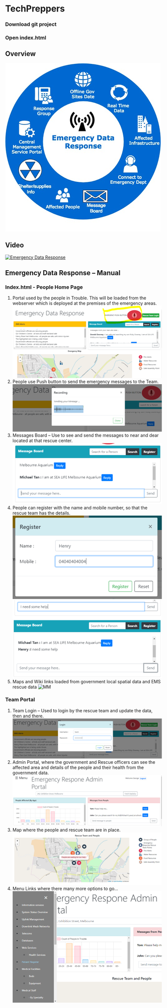 # TechPreppers
### Download git project 
### Open index.html

## Overview
![Alt text](https://github.com/ynmanware/TechPreppers/blob/master/EDR%20Functions.jpg?raw=true "Title")

## Video
[![Emergency Data Response](https://img.youtube.com/vi/IVmFXvC-oJY/0.jpg)](https://www.youtube.com/watch?v=IVmFXvC-oJY)

## Emergency Data Response – Manual
### Index.html - People Home Page
1. Portal used by the people in Trouble. This will be loaded from the webserver which is deployed at the premises of the emergency areas.
![MM](screenshots/Screen1.png)
2. People use Push button to send the emergency messages to the Team.
![MM](screenshots/Recording.png)
3. Messages Board – Use to see and send the messages to near and dear located at that rescue center.
![MM](screenshots/MessageBoard.png)
4. People can register with the name and mobile number, so that the rescue team has the details.
![MM](screenshots/register.png)
![MM](screenshots/send_message.png)
![MM](screenshots/sentMessage.png)
5. Maps and Wiki links loaded from government local spatial data and EMS rescue data
![MM](screenshots/maps1.png)

### Team Portal
1. Team Login – Used to login by the rescue team and update the data, then and there.
![MM](screenshots/teamlogin.png)
2. Admin Portal, where the government and Rescue officers can see the affected area and details of the people and their health from the government data.
![MM](screenshots/admin_portal.png)
3. Map where the people and rescue team are in place.
![MM](screenshots/admin_map.png)
4. Menu Links where there many more options to go…
![MM](screenshots/admin_links.png)
